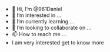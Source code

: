 - 👋 Hi, I’m @961Daniel
- 👀 I’m interested in ...
- 🌱 I’m currently learning ...
- 💞️ I’m looking to collaborate on ...
- 📫 How to reach me ...
- I am very interested 
get to know more
<!---
961Daniel/961Daniel is a ✨ special ✨ repository because its `README.md` (this file) appears on your GitHub profile.
You can click the Preview link to take a look at your changes.
--->
